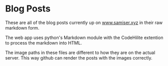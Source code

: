 # Blog Posts

These are all of the blog posts currently up on www.samiser.xyz in their raw
markdown form.

The web app uses python's Markdown module with the CodeHilite extention to
process the markdown into HTML.

The image paths in these files are different to how they are on the actual server.
This way github can render the posts with the images correctly.
